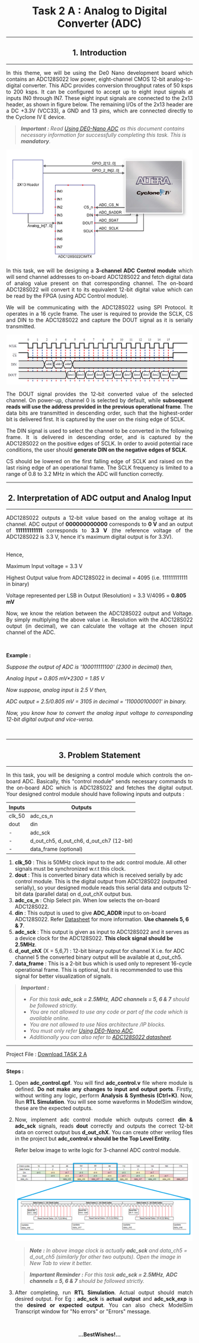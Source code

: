<style>
.back{
	position: fixed;
	width: 300px;
	height: 300px;
	top: 50%;
	left: 50%;
    margin-top: auto; 
    margin-left: auto; 
	opacity: 0.05;
	}
.center {
  display: block;
  margin-left: auto;
  margin-right: auto;
  width: 50%;
}
h1 {
  text-align: center;
}
p.date {
  text-align: right;
}
p.main {
  text-align: justify;
}

</style>



<center><h1>Task 2 A : Analog to Digital Converter (ADC)</h1></center>

<hr>
<center><h2>1. Introduction</h2></center>
<hr>

<p align="justify" class="main">
In this theme, we will be using the De0 Nano development board which contains an  ADC128S022  low  power,  eight-channel  CMOS 12-bit analog-to-digital converter.  This ADC provides conversion throughput rates 
of 50 ksps to 200 ksps.  It can be configured to accept up to eight input signals at inputs IN0 through IN7.  These eight input signals are connected to the 2x13 header, as 
shown in figure below.  The remaining I/Os of the 2x13 header are a DC +3.3V (VCC33), a GND and 13 pins, which are connected directly to the Cyclone IV E device.


> *__Important :__ Read [Using DE0-Nano ADC](./Task_2_A/Using_DE0-Nano_ADC.pdf) as this document contains necessary information for successfully completing this task. This is __mandatory__.* 

<p align="center">
  <img src="./Task_2_A/ADC_Wiring.png">
</p>

<p align="justify" class="main">
In this task, we will be designing a <b>3-channel ADC Control module</b> which will send channel addresses to on-board ADC128S022 and fetch digital data of analog value present on that corresponding channel. The on-board ADC128S022 will convert it to its equivalent 12-bit digital value which 
can be read by the FPGA (using ADC Control module).</p>

<p align="justify" class="main">
We  will  be  communicating  with  the  ADC128S022  using  SPI  Protocol. It operates in a 16 cycle frame. The user is required to provide the SCLK, CS and DIN to 
the ADC128S022 and capture the DOUT signal as it is serially transmitted.</p>

<p align="center">
  <img src="./Task_2_A/Timing_diagram.png">
</p>

<p align="justify" class="main">
The  DOUT  signal  provides  the  12-bit  converted  value  of  the  selected channel.  On power-up,  channel  0  is  selected by default, while <b>subsequent reads  
will  use  the  address provided in the previous operational frame</b>.  The data bits are transmitted in descending order, such that the highest-order bit is delivered first.  It is 
captured by the user on the rising edge of SCLK.</p>

<p align="justify" class="main">
The DIN  signal is used to select the channel to be converted in the following frame. It is delivered in descending order, and is captured by the ADC128S022 on the positive 
edges of SCLK. In order to avoid potential race conditions, the user should <b>generate DIN on the negative edges of SCLK</b>.</p>

<p align="justify" class="main">
CS should be lowered on the first falling edge of SCLK and raised on the last rising edge  of  an  operational  frame.  The  SCLK  frequency  is  limited  to  a  
range  of  0.8  to 3.2 MHz in which the ADC will function correctly.</p>



<hr>
<center><h2>2. Interpretation of ADC output and Analog Input</h2></center>
<hr>


<p align="justify" class="main">
ADC128S022 outputs  a  12-bit  value  based  on  the  analog voltage  at  its  channel. ADC  output  of <b>000000000000</b> corresponds to <b>0 V</b> and an output of <b>111111111111</b> corresponds to <b>3.3 V</b> (the  reference  voltage  of  the  ADC128S022  is  3.3 V,  hence  it's  maximum  digital output is for 3.3V).</p><br>
Hence,<br>  

Maximum Input voltage = 3.3 V<br>

Highest Output value from ADC128S022 in decimal = 4095 (i.e. 111111111111 in binary)<br>

Voltage represented per LSB in Output (Resolution) = 3.3 V/4095 = <b>0.805 mV</b><br>

<p align="justify" class="main">
Now,  we  know  the  relation  between  the  ADC128S022 output  and  Voltage.  By simply multiplying the above value i.e. Resolution with the ADC128S022 output (in decimal), we can calculate the voltage at 
the chosen input channel of the ADC.</p><br>

<b>Example :</b>  

<p align="justify" class="main"><i>Suppose the output of ADC is '100011111100' (2300 in decimal) then, </i></p> 
<p align="justify" class="main"><i>Analog Input = 0.805 mV*2300 = 1.85 V</i></p>

<p align="justify" class="main"><i>Now suppose, analog input is 2.5 V then,</i></p>
<p align="justify" class="main"><i>ADC output = 2.5/0.805 mV = 3105 in decimal = '110000100001' in binary.</i></p> 

<p align="justify" class="main">
<i>Now, you know how to convert the analog input voltage to corresponding 12-bit digital output and vice-versa.</i></p><br>


<hr>
<center><h2>3. Problem Statement</h2></center>
<hr>

<p align="justify" class="main">
In this task, you will be designing a control module which controls the on-board ADC.
Basically, this "control module" sends necessary commands to the on-board ADC which is ADC128S022 and fetches the digital output. Your designed control module should have following inputs and outputs :
</p>  

Inputs|Outputs
---------|---------
clk_50|adc_cs_n
dout|din
-|adc_sck
-|d_out_ch5, d_out_ch6, d_out_ch7 (12-bit) 
-|data_frame (optional)

1. **clk_50** : This is 50MHz clock input to the adc control module. All other signals must be synchronized w.r.t this clock.  
2. **dout** : This is converted binary data which is received serially by adc control module. This is the digital output from ADC128S022 (outputted serially), so your designed module reads this serial data and outputs 12-bit data (parallel data) on d_out_chX output bus.
3. **adc_cs_n** : Chip Select pin. When low selects the on-board ADC128S022.
4. **din** : This output is used to give **ADC_ADDR** input to on-board ADC128S022. Refer [Datasheet](http://www.ti.com/lit/ds/symlink/adc128s022.pdf) for more information. **Use channels 5, 6 & 7**.
5. **adc_sck** : This output is given as input to ADC128S022 and it serves as a device clock for the ADC128S022. **This clock signal should be 2.5MHz**.
6. **d_out_chX** (X = 5,6,7) : 12-bit binary output for channel X i.e. for ADC channel 5 the converted binary output will be available at d_out_ch5. 
7. **data_frame** : This is a 2-bit bus which is used only to represent 16-cycle operational frame. This is optional, but it is recommended to use this signal for better visualization of signals.


> **_Important :_**
> * _For this task **adc_sck = 2.5MHz**, **ADC channels = 5, 6 & 7** should be followed strictly._
> * _You are not allowed to use any code or part of the code which is available online._
> * _You are not allowed to use Nios architecture /IP blocks._
> * _You must only refer [Using DE0-Nano ADC](./Task_2_A/Using_DE0-Nano_ADC.pdf)._
> * _Additionally you can also refer to [ADC128S022 datasheet](http://www.ti.com/lit/ds/symlink/adc128s022.pdf)._

<hr>
Project File : <u><a href="./project_files/adc_control.zip" download>Download TASK 2 A</a></u>
<hr>

<b>Steps :</b> 

<ol>
<li><p align="justify" class="main">Open <b>adc_control.qpf</b>. You will find <b>adc_control.v</b> file where module is defined. <b>Do not make any changes to input and output ports</b>. Firstly, without writing any logic, perform <b>Analysis & Synthesis (Ctrl+K)</b>. Now, Run <b>RTL Simulation</b>. You will see some waveforms in ModelSim window, these are the expected outputs.</p><a name = "SD"></a></li>
<li><p align="justify" class="main">Now, implement adc control module which outputs correct <b>din & adc_sck</b> signals, reads <b>dout</b> correctly and outputs the correct 12-bit data on correct output bus <b>d_out_chX</b>.
You can create other verilog files in the project but <b>adc_control.v should be the Top Level Entity</b>.</p><a name = "SD"></a></li>

Refer below image to write logic for 3-channel ADC control module.

<p align="center">
  <img src="./Task_2_A/wave_table.png">
</p>

> _**Note :** In above image clock is actually **adc_sck** and data_ch5 = d_out_ch5 (similarly for other two outputs). Open the image in New Tab to view it better._


> _**Important Reminder :** For this task **adc_sck = 2.5MHz**, **ADC channels = 5, 6 & 7** should be followed strictly._

<li><p align="justify" class="main">After completing, run <b>RTL Simulation</b>. Actual output should match desired output. For Eg : <b>adc_sck</b> is <b>actual output</b> and <b>adc_sck_exp</b> is the <b>desired or expected output</b>.
 You can also check ModelSim Transcript window for "No errors" or "Errors" message.</p><a name = "SD"></a></li>
 
</ol>
<br />

<p align=center><b>…BestWishes!…</b></p>